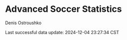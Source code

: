 # Advanced Soccer Statistics
Denis Ostroushko

<!-- gfm -->

Last successful data update: 2024-12-04 23:27:34 CST
